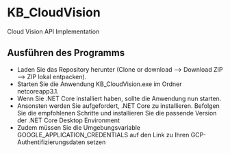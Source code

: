 # KB_CloudVision
Cloud Vision API Implementation
## Ausführen des Programms
  - Laden Sie das Repository herunter (Clone or download --> Download ZIP --> ZIP lokal entpacken).
  - Starten Sie die Anwendung KB_CloudVision.exe im Ordner netcoreapp3.1.
  - Wenn Sie .NET Core installiert haben, sollte die Anwendung nun starten.
  - Ansonsten werden Sie aufgefordert, .NET Core zu installieren. Befolgen Sie die empfohlenen Schritte und installieren Sie die passende Version der .NET Core Desktop Environment
  - Zudem müssen Sie die Umgebungsvariable GOOGLE_APPLICATION_CREDENTIALS auf den Link zu Ihren GCP-Authentifizierungsdaten setzen
